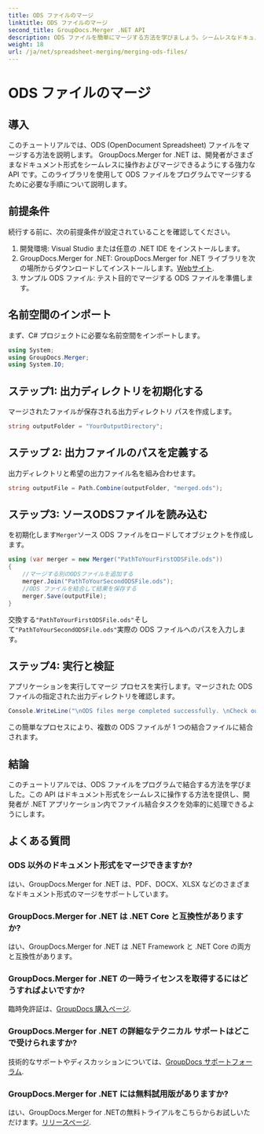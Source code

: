 ```yaml
---
title: ODS ファイルのマージ
linktitle: ODS ファイルのマージ
second_title: GroupDocs.Merger .NET API
description: ODS ファイルを簡単にマージする方法を学びましょう。シームレスなドキュメント操作については、ステップバイステップのガイドに従ってください。
weight: 18
url: /ja/net/spreadsheet-merging/merging-ods-files/
---
```


# ODS ファイルのマージ

## 導入
このチュートリアルでは、ODS (OpenDocument Spreadsheet) ファイルをマージする方法を説明します。 GroupDocs.Merger for .NET は、開発者がさまざまなドキュメント形式をシームレスに操作およびマージできるようにする強力な API です。このライブラリを使用して ODS ファイルをプログラムでマージするために必要な手順について説明します。
## 前提条件
続行する前に、次の前提条件が設定されていることを確認してください。
1. 開発環境: Visual Studio または任意の .NET IDE をインストールします。
2.  GroupDocs.Merger for .NET: GroupDocs.Merger for .NET ライブラリを次の場所からダウンロードしてインストールします。[Webサイト](https://releases.groupdocs.com/merger/net/).
3. サンプル ODS ファイル: テスト目的でマージする ODS ファイルを準備します。

## 名前空間のインポート
まず、C# プロジェクトに必要な名前空間をインポートします。
```csharp
using System; 
using GroupDocs.Merger;
using System.IO;
```
## ステップ1: 出力ディレクトリを初期化する
マージされたファイルが保存される出力ディレクトリ パスを作成します。
```csharp
string outputFolder = "YourOutputDirectory";
```
## ステップ 2: 出力ファイルのパスを定義する
出力ディレクトリと希望の出力ファイル名を組み合わせます。
```csharp
string outputFile = Path.Combine(outputFolder, "merged.ods");
```
## ステップ3: ソースODSファイルを読み込む
を初期化します`Merger`ソース ODS ファイルをロードしてオブジェクトを作成します。
```csharp
using (var merger = new Merger("PathToYourFirstODSFile.ods"))
{
    //マージする別のODSファイルを追加する
    merger.Join("PathToYourSecondODSFile.ods");
    //ODS ファイルを結合して結果を保存する
    merger.Save(outputFile);
}
```
交換する`"PathToYourFirstODSFile.ods"`そして`"PathToYourSecondODSFile.ods"`実際の ODS ファイルへのパスを入力します。
## ステップ4: 実行と検証
アプリケーションを実行してマージ プロセスを実行します。マージされた ODS ファイルの指定された出力ディレクトリを確認します。
```csharp
Console.WriteLine("\nODS files merge completed successfully. \nCheck output in {0}", outputFolder);
```
この簡単なプロセスにより、複数の ODS ファイルが 1 つの結合ファイルに結合されます。

## 結論
このチュートリアルでは、ODS ファイルをプログラムで結合する方法を学びました。この API はドキュメント形式をシームレスに操作する方法を提供し、開発者が .NET アプリケーション内でファイル結合タスクを効率的に処理できるようにします。

## よくある質問
### ODS 以外のドキュメント形式をマージできますか?
はい、GroupDocs.Merger for .NET は、PDF、DOCX、XLSX などのさまざまなドキュメント形式のマージをサポートしています。
### GroupDocs.Merger for .NET は .NET Core と互換性がありますか?
はい、GroupDocs.Merger for .NET は .NET Framework と .NET Core の両方と互換性があります。
### GroupDocs.Merger for .NET の一時ライセンスを取得するにはどうすればよいですか?
臨時免許証は、[GroupDocs 購入ページ](https://purchase.groupdocs.com/temporary-license/).
### GroupDocs.Merger for .NET の詳細なテクニカル サポートはどこで受けられますか?
技術的なサポートやディスカッションについては、[GroupDocs サポートフォーラム](https://forum.groupdocs.com/c/merger/32).
### GroupDocs.Merger for .NET には無料試用版がありますか?
はい、GroupDocs.Merger for .NETの無料トライアルをこちらからお試しいただけます。[リリースページ](https://releases.groupdocs.com/).